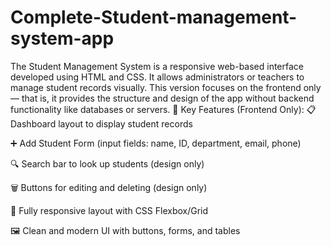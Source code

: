 # Complete-Student-management-system-app
The Student Management System is a responsive web-based interface developed using HTML and CSS. It allows administrators or teachers to manage student records visually. This version focuses on the frontend only — that is, it provides the structure and design of the app without backend functionality like databases or servers.
🎯 Key Features (Frontend Only):
📋 Dashboard layout to display student records

➕ Add Student Form (input fields: name, ID, department, email, phone)

🔍 Search bar to look up students (design only)

🗑️ Buttons for editing and deleting (design only)

🎨 Fully responsive layout with CSS Flexbox/Grid

🖼️ Clean and modern UI with buttons, forms, and tables
